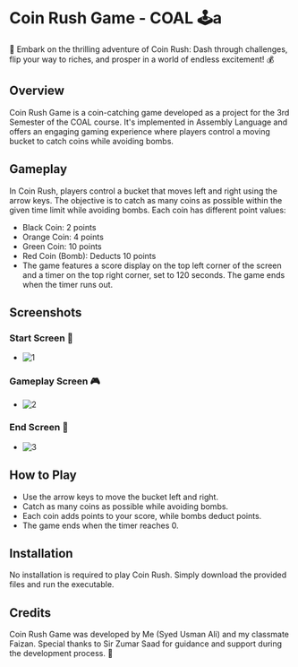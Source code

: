 # Coin Rush Game - COAL  🕹️a
 🌟 Embark on the thrilling adventure of Coin Rush: Dash through challenges, flip your way to riches, and prosper in a world of endless excitement! 💰

## Overview
Coin Rush Game is a coin-catching game developed as a project for the 3rd Semester of the COAL course. It's implemented in Assembly Language and offers an engaging gaming experience where players control a moving bucket to catch coins while avoiding bombs.

## Gameplay
In Coin Rush, players control a bucket that moves left and right using the arrow keys. The objective is to catch as many coins as possible within the given time limit while avoiding bombs. Each coin has different point values:

- Black Coin: 2 points
- Orange Coin: 4 points
- Green Coin: 10 points
- Red Coin (Bomb): Deducts 10 points
- The game features a score display on the top left corner of the screen and a timer on the top right corner, set to 120 seconds. The game ends when the timer runs out.

## Screenshots
### Start Screen  🚀
- ![1](https://github.com/Usman554433/Coin-Rush-Game---COAL/assets/129150855/b5029416-f802-4135-957a-d3335a482526)


### Gameplay Screen  🎮
- ![2](https://github.com/Usman554433/Coin-Rush-Game---COAL/assets/129150855/68792a50-ee08-4f82-8799-fdc3d1cad68d)

### End Screen 🏁
- ![3](https://github.com/Usman554433/Coin-Rush-Game---COAL/assets/129150855/9cfedeb8-a199-4574-b904-58a6778fe5b0)


## How to Play
- Use the arrow keys to move the bucket left and right.
- Catch as many coins as possible while avoiding bombs.
- Each coin adds points to your score, while bombs deduct points.
- The game ends when the timer reaches 0.

## Installation
No installation is required to play Coin Rush. Simply download the provided files and run the executable.

## Credits
Coin Rush Game was developed by Me (Syed Usman Ali) and my classmate Faizan. Special thanks to Sir Zumar Saad for guidance and support during the development process.  🙌
